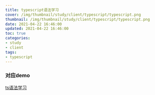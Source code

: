```yaml
---
title: typescript语法学习
cover: /img/thumbnail/study/client/typescript/typescript.png
thumbnail: /img/thumbnail/study/client/typescript/typescript.png
date: 2021-04-22 16:46:00
updated: 2021-04-22 16:46:00
toc: true
categories: 
- study
- client
tags: 
- typescript
---
```

### 对应demo

[ts语法学习](https://github.com/qianduanzhou/ts-grammar-study)